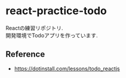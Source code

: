 # react-practice-todo
Reactの練習リポジトリ.  
開発環境でTodoアプリを作っています.

## Reference
- https://dotinstall.com/lessons/todo_reactjs
